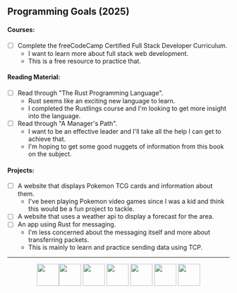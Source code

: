 ## Programming Goals (2025)
#### Courses:
- [ ] Complete the freeCodeCamp Certified Full Stack Developer Curriculum.
  - I want to learn more about full stack web development.
  - This is a free resource to practice that.
     
#### Reading Material:
- [ ] Read through "The Rust Programming Language".
  - Rust seems like an exciting new language to learn.
  - I completed the Rustlings course and I'm looking to get more insight into the language.
- [ ] Read through "A Manager's Path".
  - I want to be an effective leader and I'll take all the help I can get to achieve that.
  - I'm hoping to get some good nuggets of information from this book on the subject.
     
#### Projects:
- [ ] A website that displays Pokemon TCG cards and information about them.
  - I've been playing Pokemon video games since I was a kid and think this would be a fun project to tackle.
- [ ] A website that uses a weather api to display a forecast for the area.
- [ ] An app using Rust for messaging.
  - I'm less concerned about the messaging itself and more about transferring packets.
  - This is mainly to learn and practice sending data using TCP.


---
<div align="center">
  <img src="https://cdn.jsdelivr.net/gh/devicons/devicon@latest/icons/cplusplus/cplusplus-original.svg" width="50" height="50"/><img src="https://cdn.jsdelivr.net/gh/devicons/devicon@latest/icons/scala/scala-original.svg" width="50" height="50"/> 
  <img src="https://cdn.jsdelivr.net/gh/devicons/devicon@latest/icons/html5/html5-original.svg" width="50" height="50"/> <img src="https://cdn.jsdelivr.net/gh/devicons/devicon@latest/icons/css3/css3-original.svg" width="50" height="50"/> <img src="https://cdn.jsdelivr.net/gh/devicons/devicon@latest/icons/javascript/javascript-original.svg" width="50" height="50"/> <img src="https://cdn.jsdelivr.net/gh/devicons/devicon@latest/icons/react/react-original.svg" width="50" height="50"/> <img src="https://cdn.jsdelivr.net/gh/devicons/devicon@latest/icons/rust/rust-original.svg" width="50" height="50"/>
</div>
